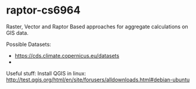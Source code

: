 # raptor-cs6964
Raster, Vector and Raptor Based approaches for aggregate calculations on GIS data.

Possible Datasets:
- https://cds.climate.copernicus.eu/datasets
- 

Useful stuff:
Install QGIS in linux: http://test.qgis.org/html/en/site/forusers/alldownloads.html#debian-ubuntu
